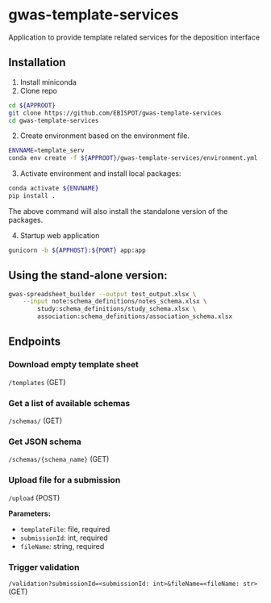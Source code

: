 # gwas-template-services

Application to provide template related services for the deposition interface

## Installation

1. Install miniconda
2. Clone repo

```bash
cd ${APPROOT}
git clone https://github.com/EBISPOT/gwas-template-services
cd gwas-template-services
```

2. Create environment based on the environment file.

```bash
ENVNAME=template_serv
conda env create -f ${APPROOT}/gwas-template-services/environment.yml --prefix ${MINICONDA}/envs/${ENVNAME}
```

3. Activate environment and install local packages:

```bash
conda activate ${ENVNAME}
pip install .
```

The above command will also install the standalone version of the packages.

4. Startup web application

```bash
gunicorn -b ${APPHOST}:${PORT} app:app
```

## Using the stand-alone version:

```bash
gwas-spreadsheet_builder --output test_output.xlsx \
    --input note:schema_definitions/notes_schema.xlsx \
        study:schema_definitions/study_schema.xlsx \
        association:schema_definitions/association_schema.xlsx
```

## Endpoints

### Download empty template sheet

`/templates` (GET)

### Get a list of available schemas

`/schemas/` (GET)

### Get JSON schema

`/schemas/{schema_name}` (GET)

### Upload file for a submission

`/upload` (POST)

**Parameters:**

* `templateFile`: file, required
* `submissionId`: int, required
* `fileName`: string, required

### Trigger validation

`/validation?submissionId=<submissionId: int>&fileName=<fileName: str>` (GET)



